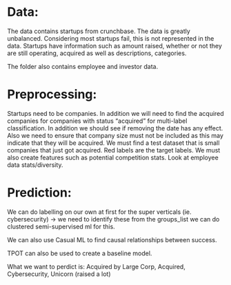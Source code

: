 # Data:
The data contains startups from crunchbase. The data is greatly unbalanced. Considering most startups fail, this is not represented in the data. Startups have information such as amount raised, whether or not they are still operating, acquired as well as descriptions, categories.

The folder also contains employee and investor data. 


# Preprocessing:
Startups need to be companies.
 In addition we will need to find the acquired companies for companies with status “acquired” for multi-label classification.
In addition we should see if removing the date has any effect. 
Also we need to ensure that company size must not be included as this may indicate that they will be acquired. 
We must find a test dataset that is small companies that just got acquired. Red labels are the target labels.
We must also create features such as potential competition stats.
Look at employee data stats/diversity.

# Prediction: 

We can do labelling on our own at first for the super verticals (ie. cybersecurity) -> we need to 
identify these from the groups_list we can do clustered semi-supervised ml for this.

We can also use Casual ML to find causal relationships between success.

TPOT can also be used to create a baseline model.


What we want to perdict is: Acquired by Large Corp, Acquired, Cybersecurity, Unicorn (raised a lot) 
